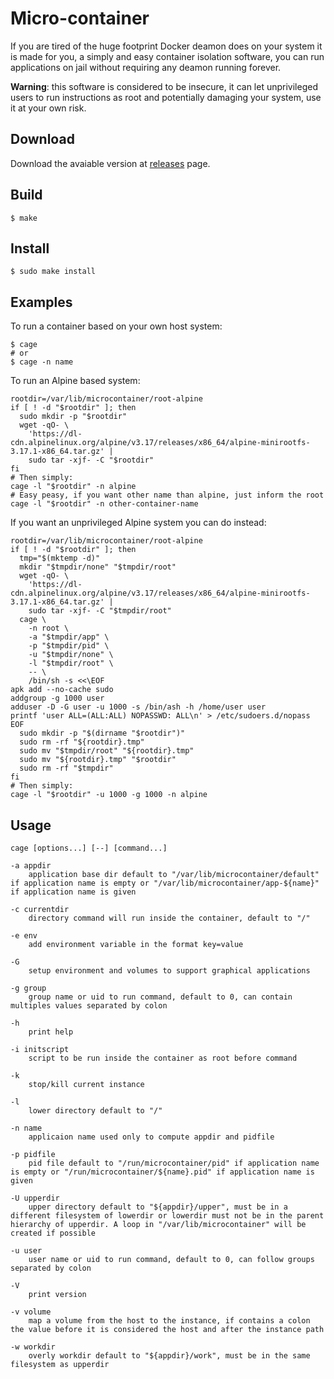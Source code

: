 # Micro-container
If you are tired of the huge footprint Docker deamon does on your system it is made for you, a simply and easy container isolation software, you can run applications on jail without requiring any deamon running forever.

**Warning**: this software is considered to be insecure, it can let unprivileged users to run instructions as root and potentially damaging your system, use it at your own risk.

## Download
Download the avaiable version at [releases](https://github.com/PepperDev/micro-container/releases) page.

## Build
`$ make`

## Install
`$ sudo make install`

## Examples
To run a container based on your own host system:

    $ cage
    # or
    $ cage -n name

To run an Alpine based system:

    rootdir=/var/lib/microcontainer/root-alpine
    if [ ! -d "$rootdir" ]; then
      sudo mkdir -p "$rootdir"
      wget -qO- \
        'https://dl-cdn.alpinelinux.org/alpine/v3.17/releases/x86_64/alpine-minirootfs-3.17.1-x86_64.tar.gz' |
        sudo tar -xjf- -C "$rootdir"
    fi
    # Then simply:
    cage -l "$rootdir" -n alpine
    # Easy peasy, if you want other name than alpine, just inform the root
    cage -l "$rootdir" -n other-container-name

If you want an unprivileged Alpine system you can do instead:

    rootdir=/var/lib/microcontainer/root-alpine
    if [ ! -d "$rootdir" ]; then
      tmp="$(mktemp -d)"
      mkdir "$tmpdir/none" "$tmpdir/root"
      wget -qO- \
        'https://dl-cdn.alpinelinux.org/alpine/v3.17/releases/x86_64/alpine-minirootfs-3.17.1-x86_64.tar.gz' |
        sudo tar -xjf- -C "$tmpdir/root"
      cage \
        -n root \
        -a "$tmpdir/app" \
        -p "$tmpdir/pid" \
        -u "$tmpdir/none" \
        -l "$tmpdir/root" \
        -- \
        /bin/sh -s <<\EOF
    apk add --no-cache sudo
    addgroup -g 1000 user
    adduser -D -G user -u 1000 -s /bin/ash -h /home/user user
    printf 'user ALL=(ALL:ALL) NOPASSWD: ALL\n' > /etc/sudoers.d/nopass
    EOF
      sudo mkdir -p "$(dirname "$rootdir")"
      sudo rm -rf "${rootdir}.tmp"
      sudo mv "$tmpdir/root" "${rootdir}.tmp"
      sudo mv "${rootdir}.tmp" "$rootdir"
      sudo rm -rf "$tmpdir"
    fi
    # Then simply:
    cage -l "$rootdir" -u 1000 -g 1000 -n alpine

## Usage
    cage [options...] [--] [command...]

    -a appdir
        application base dir default to "/var/lib/microcontainer/default"
    if application name is empty or "/var/lib/microcontainer/app-${name}"
    if application name is given

    -c currentdir
        directory command will run inside the container, default to "/"

    -e env
        add environment variable in the format key=value

    -G
        setup environment and volumes to support graphical applications

    -g group
        group name or uid to run command, default to 0, can contain
    multiples values separated by colon

    -h
        print help

    -i initscript
        script to be run inside the container as root before command

    -k
        stop/kill current instance

    -l
        lower directory default to "/"

    -n name
        applicaion name used only to compute appdir and pidfile

    -p pidfile
        pid file default to "/run/microcontainer/pid" if application name
    is empty or "/run/microcontainer/${name}.pid" if application name is
    given

    -U upperdir
        upper directory default to "${appdir}/upper", must be in a
    different filesystem of lowerdir or lowerdir must not be in the parent
    hierarchy of upperdir. A loop in "/var/lib/microcontainer" will be
    created if possible

    -u user
        user name or uid to run command, default to 0, can follow groups
    separated by colon

    -V
        print version

    -v volume
        map a volume from the host to the instance, if contains a colon
    the value before it is considered the host and after the instance path

    -w workdir
        overly workdir default to "${appdir}/work", must be in the same
    filesystem as upperdir
